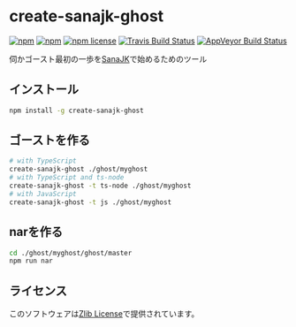 # create-sanajk-ghost

[![npm](https://nodei.co/npm/create-sanajk-ghost.png)](https://www.npmjs.com/package/create-sanajk-ghost)
[![npm](https://img.shields.io/npm/v/create-sanajk-ghost.svg)](https://www.npmjs.com/package/create-sanajk-ghost)
[![npm license](https://img.shields.io/npm/l/create-sanajk-ghost.svg)](https://www.npmjs.com/package/create-sanajk-ghost)
[![Travis Build Status](https://travis-ci.org/Narazaka/create-sanajk-ghost.svg?branch=master)](https://travis-ci.org/Narazaka/create-sanajk-ghost)
[![AppVeyor Build Status](https://ci.appveyor.com/api/projects/status/github/Narazaka/create-sanajk-ghost?svg=true&branch=master)](https://ci.appveyor.com/project/Narazaka/create-sanajk-ghost)

伺かゴースト最初の一歩を[SanaJK](https://github.com/Narazaka/sanajk)で始めるためのツール

## インストール

```bash
npm install -g create-sanajk-ghost
```

## ゴーストを作る

```bash
# with TypeScript
create-sanajk-ghost ./ghost/myghost
# with TypeScript and ts-node
create-sanajk-ghost -t ts-node ./ghost/myghost
# with JavaScript
create-sanajk-ghost -t js ./ghost/myghost
```

## narを作る

```bash
cd ./ghost/myghost/ghost/master
npm run nar
```

## ライセンス

このソフトウェアは[Zlib License](https://narazaka.net/license/Zlib?2018)で提供されています。
